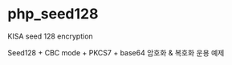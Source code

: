php_seed128
===========

KISA seed 128 encryption

Seed128 + CBC mode + PKCS7 + base64 암호화 & 복호화 운용 예제
